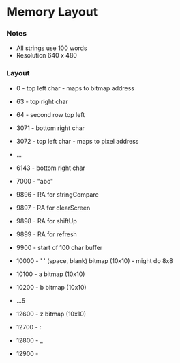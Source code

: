 # Memory Layout

### Notes

* All strings use 100 words 
* Resolution 640 x 480

### Layout 

* 0 - top left char - maps to bitmap address
* 63 - top right char
* 64 - second row top left
* 3071 - bottom right char

* 3072 - top left char - maps to pixel address
* ...
* 6143 - bottom right char 

* 7000 - "abc"

* 9896 - RA for stringCompare
* 9897 - RA for clearScreen
* 9898 - RA for shiftUp
* 9899 - RA for refresh
* 9900 - start of 100 char buffer

* 10000 - ' ' (space, blank) bitmap (10x10) - might do 8x8
* 10100 - a bitmap (10x10)
* 10200 - b bitmap (10x10)
* ...5
* 12600 - z bitmap (10x10)
* 12700 - : 
* 12800 - _
* 12900 - 
